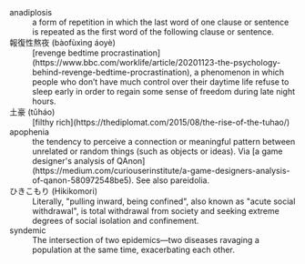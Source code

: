 <!-- njnmdoc:  title="Words"  -->

<dl>

<dt>anadiplosis</dt>
<dd>  a form of repetition in which the last word of one clause or sentence is repeated as the first word of the following clause or sentence.</dd>

<dt>報復性熬夜 (bàofùxìng áoyè)</dt>
<dd> [revenge bedtime procrastination](https://www.bbc.com/worklife/article/20201123-the-psychology-behind-revenge-bedtime-procrastination), a phenomenon in which people who don’t have much control over their daytime life refuse to sleep early in order to regain some sense of freedom during late night hours.</dd>

<dt>土豪 (tǔháo)</dt>
<dd> [filthy rich](https://thediplomat.com/2015/08/the-rise-of-the-tuhao/)</dd>

<dt>apophenia</dt>
<dd>the tendency to perceive a connection or meaningful pattern between unrelated or random things (such as objects or ideas). Via [a game designer's analysis of QAnon](https://medium.com/curiouserinstitute/a-game-designers-analysis-of-qanon-580972548be5). See also pareidolia.</dd>

<dt>ひきこもり (Hikikomori)</dt>
<dd>Literally, "pulling inward, being confined", also known as "acute social withdrawal", is total withdrawal from society and seeking extreme degrees of social isolation and confinement.</dd>

<dt>syndemic</dt>
<dd>The intersection of two epidemics—two diseases ravaging a population at the same time, exacerbating each other.</dd>

</dl>
